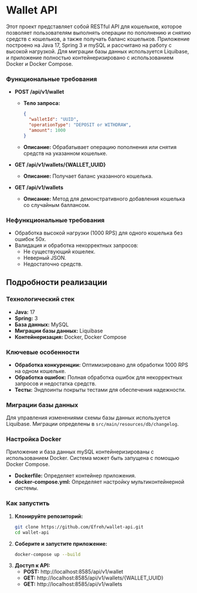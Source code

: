 # Wallet API

Этот проект представляет собой RESTful API для кошельков, которое позволяет пользователям выполнять операции по пополнению и снятию средств с кошельков, а также получать баланс кошельков. Приложение построено на Java 17, Spring 3 и mySQL и рассчитано на работу с высокой нагрузкой. Для миграции базы данных используется Liquibase, и приложение полностью контейнеризировано с использованием Docker и Docker Compose.

### Функциональные требования
- **POST /api/v1/wallet**
  - **Тело запроса:**
    ```json
    {
      "walletId": "UUID",
      "operationType": "DEPOSIT or WITHDRAW",
      "amount": 1000
    }
    ```
  - **Описание:** Обрабатывает операцию пополнения или снятия средств на указанном кошельке.

- **GET /api/v1/wallets/{WALLET_UUID}**
  - **Описание:** Получает баланс указанного кошелька.
- **GET /api/v1/wallets**
  - **Описание:** Метод для демонстративного добавления кошелька со случайным баллансом.

### Нефункциональные требования
- Обработка высокой нагрузки (1000 RPS) для одного кошелька без ошибок 50x.
- Валидация и обработка некорректных запросов:
  - Не существующий кошелек.
  - Неверный JSON.
  - Недостаточно средств.

## Подробности реализации

### Технологический стек
- **Java:** 17
- **Spring:** 3
- **База данных:** MySQL
- **Миграции базы данных:** Liquibase
- **Контейнеризация:** Docker, Docker Compose

### Ключевые особенности
- **Обработка конкуренции:** Оптимизировано для обработки 1000 RPS на одном кошельке.
- **Обработка ошибок:** Полная обработка ошибок для некорректных запросов и недостатка средств.
- **Тесты:** Эндпоинты покрыты тестами для обеспечения надежности.

### Миграции базы данных
Для управления изменениями схемы базы данных используется Liquibase. Миграции определены в `src/main/resources/db/changelog`.

### Настройка Docker
Приложение и база данных mySQL контейнеризированы с использованием Docker. Система может быть запущена с помощью Docker Compose.

- **Dockerfile:** Определяет контейнер приложения.
- **docker-compose.yml:** Определяет настройку мультиконтейнерной системы.

### Как запустить
1. **Клонируйте репозиторий:**
   ```sh
   git clone https://github.com/Efreh/wallet-api.git
   cd wallet-api
2. **Соберите и запустите приложение:**
   ```sh
   docker-compose up --build
3. **Доступ к API:**
   - **POST:** http://localhost:8585/api/v1/wallet
   - **GET:** http://localhost:8585/api/v1/wallets/{WALLET_UUID}
   - **GET:** http://localhost:8585/api/v1/wallets
